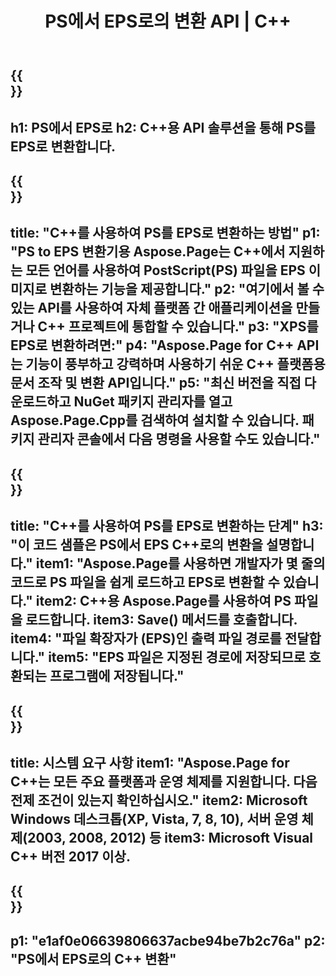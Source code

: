 ﻿---
translation: true
template: /_templates/_conversion-child-cpp.md
title: PS에서 EPS로의 변환 API | C++
url: /cpp/conversion/ps-to-eps/
description: PS에서 EPS로의 변환은 Aspose.Page for C++ API 솔루션에서 제공합니다. Windows 32비트, Windows 64비트 및 Linux 64비트용 C++ 런타임 환경에서 작동합니다.
informat: PS
outformat: EPS
otherformats: XPS EPS
---

{{<section banner>}}
---
h1: PS에서 EPS로
h2: C++용 API 솔루션을 통해 PS를 EPS로 변환합니다.
---

{{<section overview>}}
---
title: "C++를 사용하여 PS를 EPS로 변환하는 방법"
p1: "PS to EPS 변환기용 Aspose.Page는 C++에서 지원하는 모든 언어를 사용하여 PostScript(PS) 파일을 EPS 이미지로 변환하는 기능을 제공합니다."
p2: "여기에서 볼 수 있는 API를 사용하여 자체 플랫폼 간 애플리케이션을 만들거나 C++ 프로젝트에 통합할 수 있습니다."
p3: "XPS를 EPS로 변환하려면:"
p4: "Aspose.Page for C++ API는 기능이 풍부하고 강력하며 사용하기 쉬운 C++ 플랫폼용 문서 조작 및 변환 API입니다."
p5: "최신 버전을 직접 다운로드하고 NuGet 패키지 관리자를 열고 Aspose.Page.Cpp를 검색하여 설치할 수 있습니다. 패키지 관리자 콘솔에서 다음 명령을 사용할 수도 있습니다."
---

{{<section feature1>}}
---
title: "C++를 사용하여 PS를 EPS로 변환하는 단계"
h3: "이 코드 샘플은 PS에서 EPS C++로의 변환을 설명합니다."
item1: "Aspose.Page를 사용하면 개발자가 몇 줄의 코드로 PS 파일을 쉽게 로드하고 EPS로 변환할 수 있습니다."
item2: C++용 Aspose.Page를 사용하여 PS 파일을 로드합니다.
item3: Save() 메서드를 호출합니다.
item4: "파일 확장자가 (EPS)인 출력 파일 경로를 전달합니다."
item5: "EPS 파일은 지정된 경로에 저장되므로 호환되는 프로그램에 저장됩니다."
---

{{<section feature2>}}
---
title: 시스템 요구 사항
item1: "Aspose.Page for C++는 모든 주요 플랫폼과 운영 체제를 지원합니다. 다음 전제 조건이 있는지 확인하십시오."
item2: Microsoft Windows 데스크톱(XP, Vista, 7, 8, 10), 서버 운영 체제(2003, 2008, 2012) 등
item3: Microsoft Visual C++ 버전 2017 이상.
---

{{<section gist>}}
---
p1: "e1af0e06639806637acbe94be7b2c76a"
p2: "PS에서 EPS로의 C++ 변환"
---
